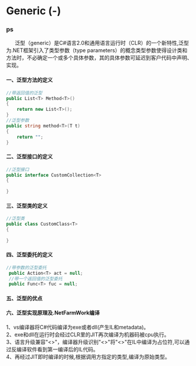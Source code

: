 # Generic (-)

### ps
&nbsp;&nbsp;&nbsp;&nbsp;&nbsp;&nbsp;泛型（generic）是C#语言2.0和通用语言运行时（CLR）的一个新特性,泛型为.NET框架引入了类型参数（type parameters）的概念类型参数使得设计类和方法时，不必确定一个或多个具体参数，其的具体参数可延迟到客户代码中声明、实现。

#### 一、泛型方法的定义
``` .cs
//带返回值的泛型
public List<T> Method<T>()
{
    return new List<T>(); 
}
//泛型参数
public string method<T>(T t)
{
    return "";
}
```
#### 二、泛型接口的定义
``` .cs
//泛型接口
public interface CustomCollection<T>
{
    
}
```
#### 三、泛型类的定义
``` .cs
//泛型类
public class CustomClass<T>
{
    
}
```

#### 四、泛型委托的定义
``` .cs
//带参数的泛型委托
 public Action<T> act = null;
 //带一个返回值的泛型委托
 public Func<T> fuc = null;
```

#### 五、泛型的优点

#### 六、泛型实现原理及.NetFarmWork编译
1、vs编译器将C#代码编译为exe或者dll(产生IL和metadata)。</br>
2、exe和dll在运行时会经过CLR里的JIT再次编译为机器码被cpu执行。</br>
3、语言升级兼容"<>"，编译器升级识别"<>"将"<>"在IL中编译为占位符,可以通过反编译软件看到第一编译后的IL代码。</br>
4、再经过JIT即时编译的时候,根据调用方指定的类型,编译为原始类型。</br>
